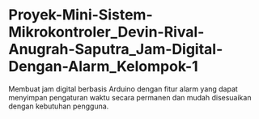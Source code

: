 # Proyek-Mini-Sistem-Mikrokontroler_Devin-Rival-Anugrah-Saputra_Jam-Digital-Dengan-Alarm_Kelompok-1
Membuat jam digital berbasis Arduino dengan fitur alarm yang dapat menyimpan pengaturan waktu secara permanen dan mudah disesuaikan dengan kebutuhan pengguna.
